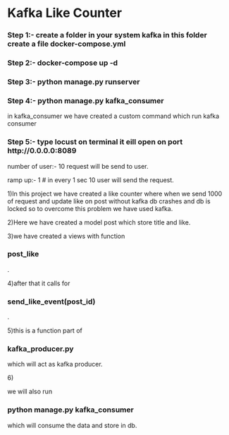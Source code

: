 <h1>Kafka Like Counter</h1>

<h3>Step 1:- create a folder in your system kafka in this folder create a file docker-compose.yml </h3>

<h3>Step 2:- docker-compose up -d </h3>

<h3>Step 3:- python manage.py runserver</h3>

<h3>Step 4:- python manage.py kafka_consumer</h3>

<p>in kafka_consumer we have created a custom command which run kafka consumer </p>

<h3>Step 5:- type locust on terminal it eill open on port http://0.0.0.0:8089</h3>

<p>number of user:- 10 request will be send to user.</p>

<p>ramp up:- 1 # in  every 1 sec 10 user will send the request.</p>


<p>1)In this project we have created a like counter where when we send 1000 of request and update like on post without kafka db crashes and db is locked so to overcome this problem 
we have used kafka.</p>

<p>2)Here we have created a model post which store title and like.</p>

<p>3)we have created a views with function <h3>post_like</h3>.</p>

<p>4)after that it calls for <h3>send_like_event(post_id)</h3>.</p>

<p>5)this is a function part of <h3>kafka_producer.py</h3> which will act as kafka producer.</p>

6)<p>we will also run <h3>python manage.py kafka_consumer</h3> which will consume the data and store in db.</p>

